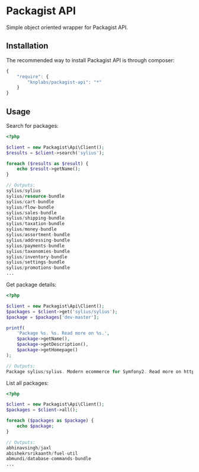 # Packagist API

Simple object oriented wrapper for Packagist API.

## Installation

The recommended way to install Packagist API is through composer:

```js
{
    "require": {
        "knplabs/packagist-api": "*"
    }
}
```

## Usage

Search for packages:

```php
<?php

$client = new Packagist\Api\Client();
$results = $client->search('sylius');

foreach ($results as $result) {
    echo $result->getName();
}

// Outputs:
sylius/sylius
sylius/resource-bundle
sylius/cart-bundle
sylius/flow-bundle
sylius/sales-bundle
sylius/shipping-bundle
sylius/taxation-bundle
sylius/money-bundle
sylius/assortment-bundle
sylius/addressing-bundle
sylius/payments-bundle
sylius/taxonomies-bundle
sylius/inventory-bundle
sylius/settings-bundle
sylius/promotions-bundle
...
```

Get package details:

```php
<?php

$client = new Packagist\Api\Client();
$packages = $client->get('sylius/sylius');
$package = $packages['dev-master'];

printf(
    'Package %s. %s. Read more on %s.',
    $package->getName(),
    $package->getDescription(),
    $package->getHomepage()
);

// Outputs:
Package sylius/sylius. Modern ecommerce for Symfony2. Read more on http://sylius.org.
```

List all packages:

```php
<?php

$client = new Packagist\Api\Client();
$packages = $client->all();

foreach ($packages as $package) {
    echo $package;
}

// Outputs:
abhinavsingh/jaxl
abishekrsrikaanth/fuel-util
abmundi/database-commands-bundle
...
```

